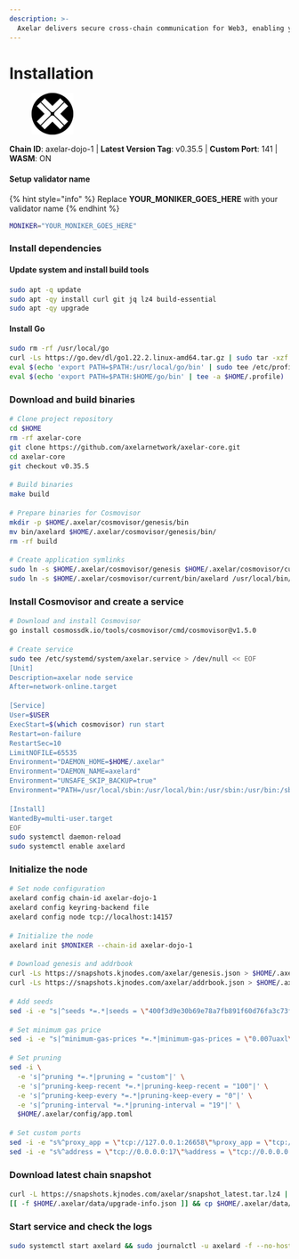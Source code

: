 ```yaml
---
description: >-
  Axelar delivers secure cross-chain communication for Web3, enabling you to build Interchain dApps that grow beyond a single chain. Secure means Axelar is built on proof-of-stake, the battle-tested approach used by Ethereum, Polygon, Cosmos, and more.
---
```


# Installation

<figure><img src="https://github.com/BabyScope/Gitbook/blob/main/images/axelar.png?raw=true" alt=""><figcaption></figcaption></figure>

**Chain ID**: axelar-dojo-1 | **Latest Version Tag**: v0.35.5 | **Custom Port**: 141  | **WASM**: ON

#### Setup validator name <a href="#setup-validator-name" id="setup-validator-name"></a>

{% hint style="info" %}
Replace **YOUR\_MONIKER\_GOES\_HERE** with your validator name
{% endhint %}

```bash
MONIKER="YOUR_MONIKER_GOES_HERE"
```

### Install dependencies

#### Update system and install build tools

```bash
sudo apt -q update
sudo apt -qy install curl git jq lz4 build-essential
sudo apt -qy upgrade
```

#### Install Go

```bash
sudo rm -rf /usr/local/go
curl -Ls https://go.dev/dl/go1.22.2.linux-amd64.tar.gz | sudo tar -xzf - -C /usr/local
eval $(echo 'export PATH=$PATH:/usr/local/go/bin' | sudo tee /etc/profile.d/golang.sh)
eval $(echo 'export PATH=$PATH:$HOME/go/bin' | tee -a $HOME/.profile)
```

### Download and build binaries

```bash
# Clone project repository
cd $HOME
rm -rf axelar-core
git clone https://github.com/axelarnetwork/axelar-core.git
cd axelar-core
git checkout v0.35.5

# Build binaries
make build

# Prepare binaries for Cosmovisor
mkdir -p $HOME/.axelar/cosmovisor/genesis/bin
mv bin/axelard $HOME/.axelar/cosmovisor/genesis/bin/
rm -rf build

# Create application symlinks
sudo ln -s $HOME/.axelar/cosmovisor/genesis $HOME/.axelar/cosmovisor/current -f
sudo ln -s $HOME/.axelar/cosmovisor/current/bin/axelard /usr/local/bin/axelard -f

```

### Install Cosmovisor and create a service

```bash
# Download and install Cosmovisor
go install cosmossdk.io/tools/cosmovisor/cmd/cosmovisor@v1.5.0

# Create service
sudo tee /etc/systemd/system/axelar.service > /dev/null << EOF
[Unit]
Description=axelar node service
After=network-online.target

[Service]
User=$USER
ExecStart=$(which cosmovisor) run start
Restart=on-failure
RestartSec=10
LimitNOFILE=65535
Environment="DAEMON_HOME=$HOME/.axelar"
Environment="DAEMON_NAME=axelard"
Environment="UNSAFE_SKIP_BACKUP=true"
Environment="PATH=/usr/local/sbin:/usr/local/bin:/usr/sbin:/usr/bin:/sbin:/bin:/usr/games:/usr/local/games:/snap/bin:$HOME/.axelar/cosmovisor/current/bin"

[Install]
WantedBy=multi-user.target
EOF
sudo systemctl daemon-reload
sudo systemctl enable axelard

```

### Initialize the node

```bash
# Set node configuration
axelard config chain-id axelar-dojo-1
axelard config keyring-backend file
axelard config node tcp://localhost:14157

# Initialize the node
axelard init $MONIKER --chain-id axelar-dojo-1

# Download genesis and addrbook
curl -Ls https://snapshots.kjnodes.com/axelar/genesis.json > $HOME/.axelar/config/genesis.json
curl -Ls https://snapshots.kjnodes.com/axelar/addrbook.json > $HOME/.axelar/config/addrbook.json

# Add seeds
sed -i -e "s|^seeds *=.*|seeds = \"400f3d9e30b69e78a7fb891f60d76fa3c73f0ecc@axelar.rpc.kjnodes.com:16559\"|" $HOME/.axelar/config/config.toml

# Set minimum gas price
sed -i -e "s|^minimum-gas-prices *=.*|minimum-gas-prices = \"0.007uaxl\"|" $HOME/.axelar/config/app.toml

# Set pruning
sed -i \
  -e 's|^pruning *=.*|pruning = "custom"|' \
  -e 's|^pruning-keep-recent *=.*|pruning-keep-recent = "100"|' \
  -e 's|^pruning-keep-every *=.*|pruning-keep-every = "0"|' \
  -e 's|^pruning-interval *=.*|pruning-interval = "19"|' \
  $HOME/.axelar/config/app.toml

# Set custom ports
sed -i -e "s%^proxy_app = \"tcp://127.0.0.1:26658\"%proxy_app = \"tcp://127.0.0.1:14158\"%; s%^laddr = \"tcp://127.0.0.1:26657\"%laddr = \"tcp://127.0.0.1:14157\"%; s%^pprof_laddr = \"localhost:6060\"%pprof_laddr = \"localhost:14160\"%; s%^laddr = \"tcp://0.0.0.0:26656\"%laddr = \"tcp://0.0.0.0:14156\"%; s%^prometheus_listen_addr = \":26660\"%prometheus_listen_addr = \":16566\"%" $HOME/.axelar/config/config.toml
sed -i -e "s%^address = \"tcp://0.0.0.0:17\"%address = \"tcp://0.0.0.0:114117\"%; s%^address = \":8080\"%address = \":14180\"%; s%^address = \"0.0.0.0:9090\"%address = \"0.0.0.0:14190\"%; s%^address = \"0.0.0.0:9091\"%address = \"0.0.0.0:14191\"%; s%:8545%:14145%; s%:8546%:14146%; s%:6065%:14165%" $HOME/.axelar/config/app.toml

```

### Download latest chain snapshot

```bash
curl -L https://snapshots.kjnodes.com/axelar/snapshot_latest.tar.lz4 | tar -Ilz4 -xf - -C $HOME/.axelar
[[ -f $HOME/.axelar/data/upgrade-info.json ]] && cp $HOME/.axelar/data/upgrade-info.json $HOME/.axelar/cosmovisor/genesis/upgrade-info.json
```

### Start service and check the logs

```bash
sudo systemctl start axelard && sudo journalctl -u axelard -f --no-hostname -o cat

```
